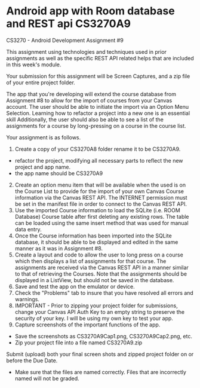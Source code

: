 # Android app with Room database and REST api CS3270A9
CS3270 - Android Development  Assignment #9

This assignment using technologies and techniques used in prior assignments as well as the specific REST API related helps that are included in this week's module.

Your submission for this assignment will be Screen Captures, and a zip file of your entire project folder.

The app that you're developing will extend the course database from Assignment #8 to allow for the import of courses from your Canvas account.  The user should be able to initiate the import via an Option Menu Selection.  Learning how to refactor a project into a new one is an essential skill
Additionally, the user should also be able  to see a list of the assignments for a course by long-pressing on a course in the course list.

Your assignment is as follows.

1. Create a copy of your CS3270A8 folder rename it to be CS3270A9.
 - refactor the project, modifying all necessary parts to reflect the new project and app name.
 - the app name should be CS3270A9 <your last name>
2. Create an option menu item that will be available when the used is on the Course List to provide for the import of your own Canvas Course information via the Canvas REST API.  The INTERNET permission must be set in the manifest file in order to connect to the Canvas REST API.
3. Use the imported Course information to load the SQLite (i.e. ROOM Database) Course table after first deleting any existing rows.  The table can be loaded using the same insert method that was used for manual data entry.
4. Once the Course information has been imported into the SQLite database, it should be able to be displayed and edited in the same manner as it was in Assignment #8.
5. Create a layout and code to allow the user to long press on a course which then displays a list of assignments for that course.  The assignments are received via the Canvas REST API in a manner similar to that of retrieving the Courses.  Note that the assignments should be displayed in a ListView, but should not be saved in the database.
6. Save and test the app on the emulator or device.
7. Check the "Problems" tab to insure that you have resolved all errors and warnings.
8. IMPORTANT - 
    Prior to zipping your project folder for submissions, change your Canvas API Auth Key to an empty string to preserve the security of your key.  I will be using my own key to test your app.
9. Capture screenshots of the important functions of the app.
  - Save the screenshots as CS3270A9Cap1.png, CS3270A9Cap2.png, etc.
 - Zip your project file into a file named CS3270A9.zip

  Submit (upload) both your final screen shots and zipped project folder on or before the Due Date. 
- Make sure that the files are named correctly. Files that are incorrectly named will not be graded.
